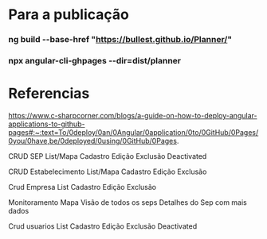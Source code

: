# Para a publicação

### ng build --base-href "https://bullest.github.io/Planner/"
### npx angular-cli-ghpages --dir=dist/planner


# Referencias 
https://www.c-sharpcorner.com/blogs/a-guide-on-how-to-deploy-angular-applications-to-github-pages#:~:text=To/0deploy/0an/0Angular/0application/0to/0GitHub/0Pages/0you/0have,be/0deployed/0using/0GitHub/0Pages.

CRUD SEP
List/Mapa
Cadastro
Edição
Exclusão
Deactivated

CRUD Estabelecimento
List/Mapa
Cadastro
Edição
Exclusão

Crud Empresa
List
Cadastro
Edição
Exclusão

Monitoramento
Mapa Visão de todos os seps
Detalhes do Sep com mais dados

Crud usuarios
List
Cadastro
Edição
Exclusão
Deactivated
